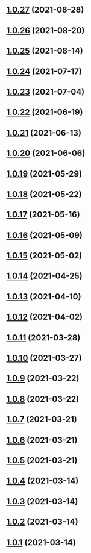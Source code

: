 ## [1.0.27](https://github.com/Avansai/resolve-accept-language/compare/v1.0.26...v1.0.27) (2021-08-28)



## [1.0.26](https://github.com/Avansai/resolve-accept-language/compare/v1.0.26...v1.0.27) (2021-08-20)



## [1.0.25](https://github.com/Avansai/resolve-accept-language/compare/v1.0.26...v1.0.27) (2021-08-14)



## [1.0.24](https://github.com/Avansai/resolve-accept-language/compare/v1.0.26...v1.0.27) (2021-07-17)



## [1.0.23](https://github.com/Avansai/resolve-accept-language/compare/v1.0.26...v1.0.27) (2021-07-04)



## [1.0.22](https://github.com/Avansai/resolve-accept-language/compare/v1.0.26...v1.0.27) (2021-06-19)



## [1.0.21](https://github.com/Avansai/resolve-accept-language/compare/v1.0.26...v1.0.27) (2021-06-13)



## [1.0.20](https://github.com/Avansai/resolve-accept-language/compare/v1.0.26...v1.0.27) (2021-06-06)



## [1.0.19](https://github.com/Avansai/resolve-accept-language/compare/v1.0.26...v1.0.27) (2021-05-29)



## [1.0.18](https://github.com/Avansai/resolve-accept-language/compare/v1.0.26...v1.0.27) (2021-05-22)



## [1.0.17](https://github.com/Avansai/resolve-accept-language/compare/v1.0.26...v1.0.27) (2021-05-16)



## [1.0.16](https://github.com/Avansai/resolve-accept-language/compare/v1.0.26...v1.0.27) (2021-05-09)



## [1.0.15](https://github.com/Avansai/resolve-accept-language/compare/v1.0.26...v1.0.27) (2021-05-02)



## [1.0.14](https://github.com/Avansai/resolve-accept-language/compare/v1.0.26...v1.0.27) (2021-04-25)



## [1.0.13](https://github.com/Avansai/resolve-accept-language/compare/v1.0.26...v1.0.27) (2021-04-10)



## [1.0.12](https://github.com/Avansai/resolve-accept-language/compare/v1.0.26...v1.0.27) (2021-04-02)



## [1.0.11](https://github.com/Avansai/resolve-accept-language/compare/v1.0.26...v1.0.27) (2021-03-28)



## [1.0.10](https://github.com/Avansai/resolve-accept-language/compare/v1.0.26...v1.0.27) (2021-03-27)



## [1.0.9](https://github.com/Avansai/resolve-accept-language/compare/v1.0.26...v1.0.27) (2021-03-22)



## [1.0.8](https://github.com/Avansai/resolve-accept-language/compare/v1.0.26...v1.0.27) (2021-03-22)



## [1.0.7](https://github.com/Avansai/resolve-accept-language/compare/v1.0.26...v1.0.27) (2021-03-21)



## [1.0.6](https://github.com/Avansai/resolve-accept-language/compare/v1.0.26...v1.0.27) (2021-03-21)



## [1.0.5](https://github.com/Avansai/resolve-accept-language/compare/v1.0.26...v1.0.27) (2021-03-21)



## [1.0.4](https://github.com/Avansai/resolve-accept-language/compare/v1.0.26...v1.0.27) (2021-03-14)



## [1.0.3](https://github.com/Avansai/resolve-accept-language/compare/v1.0.26...v1.0.27) (2021-03-14)



## [1.0.2](https://github.com/Avansai/resolve-accept-language/compare/v1.0.26...v1.0.27) (2021-03-14)



## [1.0.1](https://github.com/Avansai/resolve-accept-language/compare/v1.0.26...v1.0.27) (2021-03-14)

